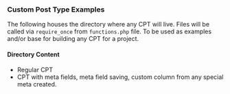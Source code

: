 ### Custom Post Type Examples
The following houses the directory where any CPT will live. Files will be called via `require_once` from `functions.php` file. To be used as examples and/or base for building any CPT for a project.

#### Directory Content
* Regular CPT
* CPT with meta fields, meta field saving, custom column from any special meta created.